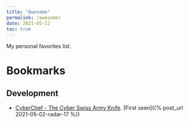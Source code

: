 ```yaml
---
title: "Awesome"
permalink: /awesome/
date: 2021-05-12
toc: true
---
```


My personal favorites list.

# Bookmarks

## Development

* [CyberChef - The Cyber Swiss Army Knife](https://gchq.github.io/CyberChef/).
  [First seen]({% post_url 2021-05-02-radar-17 %})
